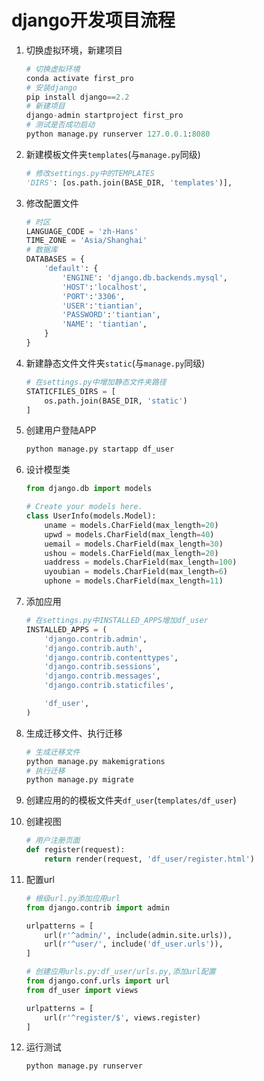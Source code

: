 # django开发项目流程

1. 切换虚拟环境，新建项目

   ```python
   # 切换虚拟环境
   conda activate first_pro
   # 安装django
   pip install django==2.2
   # 新建项目
   django-admin startproject first_pro
   # 测试是否成功启动
   python manage.py runserver 127.0.0.1:8080
   ```

2. 新建模板文件夹`templates`(与`manage.py`同级)

   ```python
   # 修改settings.py中的TEMPLATES
   'DIRS': [os.path.join(BASE_DIR, 'templates')],
   ```

3. 修改配置文件

   ```python
   # 时区
   LANGUAGE_CODE = 'zh-Hans'
   TIME_ZONE = 'Asia/Shanghai'
   # 数据库
   DATABASES = {
       'default': {
           'ENGINE': 'django.db.backends.mysql',
           'HOST':'localhost',
           'PORT':'3306',
           'USER':'tiantian',
           'PASSWORD':'tiantian',
           'NAME': 'tiantian',
       }
   }
   ```

4. 新建静态文件文件夹`static`(与`manage.py`同级)

   ```python
   # 在settings.py中增加静态文件夹路径
   STATICFILES_DIRS = [
       os.path.join(BASE_DIR, 'static')
   ]
   ```

5. 创建用户登陆APP

   ```python
   python manage.py startapp df_user
   ```

6. 设计模型类

   ```python
   from django.db import models

   # Create your models here.
   class UserInfo(models.Model):
       uname = models.CharField(max_length=20)
       upwd = models.CharField(max_length=40)
       uemail = models.CharField(max_length=30)
       ushou = models.CharField(max_length=20)
       uaddress = models.CharField(max_length=100)
       uyoubian = models.CharField(max_length=6)
       uphone = models.CharField(max_length=11)
   ```

7. 添加应用

   ```python
   # 在settings.py中INSTALLED_APPS增加df_user
   INSTALLED_APPS = (
       'django.contrib.admin',
       'django.contrib.auth',
       'django.contrib.contenttypes',
       'django.contrib.sessions',
       'django.contrib.messages',
       'django.contrib.staticfiles',

       'df_user',
   )
   ```

8. 生成迁移文件、执行迁移

   ```python
   # 生成迁移文件
   python manage.py makemigrations
   # 执行迁移
   python manage.py migrate
   ```

9. 创建应用的的模板文件夹`df_user`(`templates/df_user`)

10. 创建视图

    ```python
    # 用户注册页面
    def register(request):
        return render(request, 'df_user/register.html')
    ```

11. 配置url

    ```python
    # 根级url.py添加应用url
    from django.contrib import admin

    urlpatterns = [
        url(r'^admin/', include(admin.site.urls)),
        url(r'^user/', include('df_user.urls')),
    ]

    # 创建应用urls.py:df_user/urls.py,添加url配置
    from django.conf.urls import url
    from df_user import views

    urlpatterns = [
        url(r'^register/$', views.register)
    ]
    ```

12. 运行测试

    ```python
    python manage.py runserver
    ```
